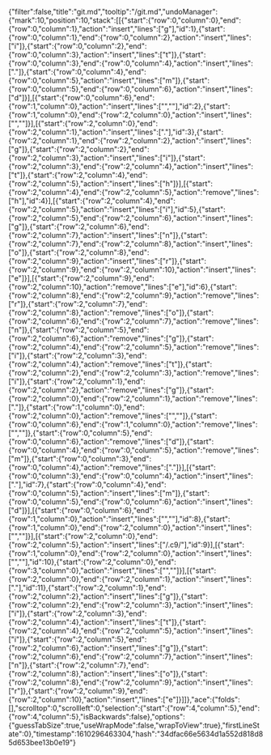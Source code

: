 {"filter":false,"title":"git.md","tooltip":"/git.md","undoManager":{"mark":10,"position":10,"stack":[[{"start":{"row":0,"column":0},"end":{"row":0,"column":1},"action":"insert","lines":["g"],"id":1},{"start":{"row":0,"column":1},"end":{"row":0,"column":2},"action":"insert","lines":["i"]},{"start":{"row":0,"column":2},"end":{"row":0,"column":3},"action":"insert","lines":["t"]},{"start":{"row":0,"column":3},"end":{"row":0,"column":4},"action":"insert","lines":["."]},{"start":{"row":0,"column":4},"end":{"row":0,"column":5},"action":"insert","lines":["m"]},{"start":{"row":0,"column":5},"end":{"row":0,"column":6},"action":"insert","lines":["d"]}],[{"start":{"row":0,"column":6},"end":{"row":1,"column":0},"action":"insert","lines":["",""],"id":2},{"start":{"row":1,"column":0},"end":{"row":2,"column":0},"action":"insert","lines":["",""]}],[{"start":{"row":2,"column":0},"end":{"row":2,"column":1},"action":"insert","lines":["."],"id":3},{"start":{"row":2,"column":1},"end":{"row":2,"column":2},"action":"insert","lines":["g"]},{"start":{"row":2,"column":2},"end":{"row":2,"column":3},"action":"insert","lines":["i"]},{"start":{"row":2,"column":3},"end":{"row":2,"column":4},"action":"insert","lines":["t"]},{"start":{"row":2,"column":4},"end":{"row":2,"column":5},"action":"insert","lines":["h"]}],[{"start":{"row":2,"column":4},"end":{"row":2,"column":5},"action":"remove","lines":["h"],"id":4}],[{"start":{"row":2,"column":4},"end":{"row":2,"column":5},"action":"insert","lines":["i"],"id":5},{"start":{"row":2,"column":5},"end":{"row":2,"column":6},"action":"insert","lines":["g"]},{"start":{"row":2,"column":6},"end":{"row":2,"column":7},"action":"insert","lines":["n"]},{"start":{"row":2,"column":7},"end":{"row":2,"column":8},"action":"insert","lines":["o"]},{"start":{"row":2,"column":8},"end":{"row":2,"column":9},"action":"insert","lines":["r"]},{"start":{"row":2,"column":9},"end":{"row":2,"column":10},"action":"insert","lines":["e"]}],[{"start":{"row":2,"column":9},"end":{"row":2,"column":10},"action":"remove","lines":["e"],"id":6},{"start":{"row":2,"column":8},"end":{"row":2,"column":9},"action":"remove","lines":["r"]},{"start":{"row":2,"column":7},"end":{"row":2,"column":8},"action":"remove","lines":["o"]},{"start":{"row":2,"column":6},"end":{"row":2,"column":7},"action":"remove","lines":["n"]},{"start":{"row":2,"column":5},"end":{"row":2,"column":6},"action":"remove","lines":["g"]},{"start":{"row":2,"column":4},"end":{"row":2,"column":5},"action":"remove","lines":["i"]},{"start":{"row":2,"column":3},"end":{"row":2,"column":4},"action":"remove","lines":["t"]},{"start":{"row":2,"column":2},"end":{"row":2,"column":3},"action":"remove","lines":["i"]},{"start":{"row":2,"column":1},"end":{"row":2,"column":2},"action":"remove","lines":["g"]},{"start":{"row":2,"column":0},"end":{"row":2,"column":1},"action":"remove","lines":["."]},{"start":{"row":1,"column":0},"end":{"row":2,"column":0},"action":"remove","lines":["",""]},{"start":{"row":0,"column":6},"end":{"row":1,"column":0},"action":"remove","lines":["",""]},{"start":{"row":0,"column":5},"end":{"row":0,"column":6},"action":"remove","lines":["d"]},{"start":{"row":0,"column":4},"end":{"row":0,"column":5},"action":"remove","lines":["m"]},{"start":{"row":0,"column":3},"end":{"row":0,"column":4},"action":"remove","lines":["."]}],[{"start":{"row":0,"column":3},"end":{"row":0,"column":4},"action":"insert","lines":["."],"id":7},{"start":{"row":0,"column":4},"end":{"row":0,"column":5},"action":"insert","lines":["m"]},{"start":{"row":0,"column":5},"end":{"row":0,"column":6},"action":"insert","lines":["d"]}],[{"start":{"row":0,"column":6},"end":{"row":1,"column":0},"action":"insert","lines":["",""],"id":8},{"start":{"row":1,"column":0},"end":{"row":2,"column":0},"action":"insert","lines":["",""]}],[{"start":{"row":2,"column":0},"end":{"row":2,"column":5},"action":"insert","lines":["/.c9/"],"id":9}],[{"start":{"row":1,"column":0},"end":{"row":2,"column":0},"action":"insert","lines":["",""],"id":10},{"start":{"row":2,"column":0},"end":{"row":3,"column":0},"action":"insert","lines":["",""]}],[{"start":{"row":2,"column":0},"end":{"row":2,"column":1},"action":"insert","lines":["."],"id":11},{"start":{"row":2,"column":1},"end":{"row":2,"column":2},"action":"insert","lines":["g"]},{"start":{"row":2,"column":2},"end":{"row":2,"column":3},"action":"insert","lines":["i"]},{"start":{"row":2,"column":3},"end":{"row":2,"column":4},"action":"insert","lines":["t"]},{"start":{"row":2,"column":4},"end":{"row":2,"column":5},"action":"insert","lines":["i"]},{"start":{"row":2,"column":5},"end":{"row":2,"column":6},"action":"insert","lines":["g"]},{"start":{"row":2,"column":6},"end":{"row":2,"column":7},"action":"insert","lines":["n"]},{"start":{"row":2,"column":7},"end":{"row":2,"column":8},"action":"insert","lines":["o"]},{"start":{"row":2,"column":8},"end":{"row":2,"column":9},"action":"insert","lines":["r"]},{"start":{"row":2,"column":9},"end":{"row":2,"column":10},"action":"insert","lines":["e"]}]]},"ace":{"folds":[],"scrolltop":0,"scrollleft":0,"selection":{"start":{"row":4,"column":5},"end":{"row":4,"column":5},"isBackwards":false},"options":{"guessTabSize":true,"useWrapMode":false,"wrapToView":true},"firstLineState":0},"timestamp":1610296463304,"hash":"34dfac66e5634d1a552d818d85d653bee13b0e19"}